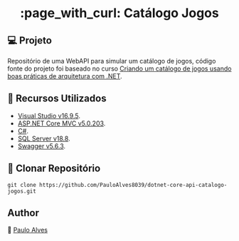 <h1 align="center">:page_with_curl: Catálogo Jogos</h1>

## :computer: Projeto

Repositório de uma WebAPI para simular um catálogo de jogos, código fonte do projeto foi baseado no curso 
[Criando um catálogo de jogos usando boas práticas de arquitetura com .NET](https://digitalinnovation.one/).

## :wrench: Recursos Utilizados

- [Visual Studio v16.9.5](https://visualstudio.microsoft.com/pt-br/).
- [ASP.NET Core MVC v5.0.203](https://dotnet.microsoft.com/download/dotnet/5.0).
- [C#](https://docs.microsoft.com/pt-br/dotnet/csharp/getting-started/).
- [SQL Server v18.8](https://www.microsoft.com/pt-br/sql-server/sql-server-downloads).
- [Swagger v5.6.3](https://swagger.io/).


## :floppy_disk: Clonar Repositório

`git clone https://github.com/PauloAlves8039/dotnet-core-api-catalogo-jogos.git`


## Author

:boy: [Paulo Alves](https://github.com/PauloAlves8039)
